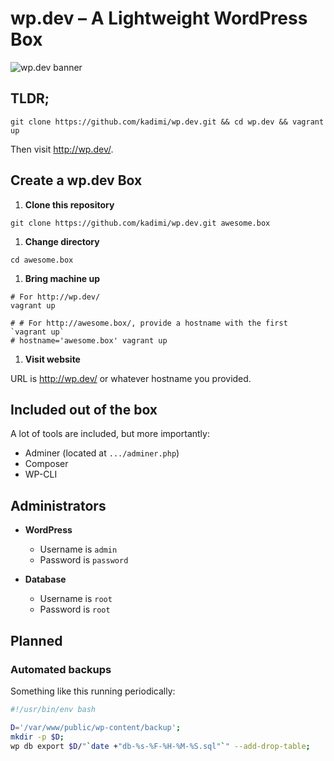 # wp.dev – A Lightweight WordPress Box

![](https://cdn.rawgit.com/kadimi/wp.dev/master/banner.png "wp.dev banner")

## TLDR;

```shell
git clone https://github.com/kadimi/wp.dev.git && cd wp.dev && vagrant up
```
Then visit http://wp.dev/.

## Create a wp.dev Box

1. **Clone this repository**

  ```shell
  git clone https://github.com/kadimi/wp.dev.git awesome.box
  ```
1. **Change directory**

  ```shell
  cd awesome.box
  ```
1. **Bring machine up**

  ```shell
  # For http://wp.dev/
  vagrant up

  # # For http://awesome.box/, provide a hostname with the first `vagrant up`
  # hostname='awesome.box' vagrant up
  ```
1. **Visit website**

  URL is http://wp.dev/ or whatever hostname you provided.

## Included out of the box

A lot of tools are included, but more importantly:

- Adminer (located at `.../adminer.php`)
- Composer
- WP-CLI

## Administrators

- **WordPress**
  - Username is `admin`
  - Password is `password`
  
- **Database**
  - Username is `root`
  - Password is `root`

## Planned

### Automated backups

Something like this running periodically:

```bash
#!/usr/bin/env bash

D='/var/www/public/wp-content/backup';
mkdir -p $D;
wp db export $D/"`date +"db-%s-%F-%H-%M-%S.sql"`" --add-drop-table;

```
